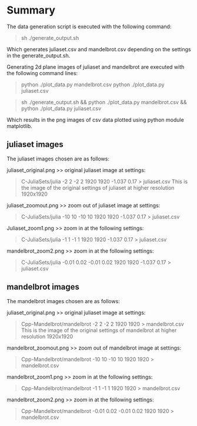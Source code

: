 # Summary

The data generation script is executed with the following command: 
> sh ./generate_output.sh

Which generates juliaset.csv and mandelbrot.csv depending on the settings in the generate_output.sh.

Generating 2d plane images of juliaset and mandelbrot are executed with the following command lines: 
>python ./plot_data.py mandelbrot.csv
>python ./plot_data.py juliaset.csv

>sh ./generate_output.sh && python ./plot_data.py mandelbrot.csv && python ./plot_data.py juliaset.csv

Which results in the png images of csv data plotted using python module matplotlib. 

	
## juliaset images
The juliaset images chosen are as follows:

juliaset_original.png >> original juliaset image at settings: 
>C-JuliaSets/julia -2 2 -2 2 1920 1920 -1.037 0.17 > juliaset.csv
This is the image of the original settings of juliaset at higher resolution 1920x1920

juliaset_zoomout.png >> zoom out of juliaset image at settings: 
>C-JuliaSets/julia -10 10 -10 10 1920 1920 -1.037 0.17 > juliaset.csv

Juliaset_zoom1.png >> zoom in at the following settings: 
>C-JuliaSets/julia -1 1 -1 1 1920 1920 -1.037 0.17 > juliaset.csv

mandelbrot_zoom2.png >> zoom in at the following settings: 
>C-JuliaSets/julia -0.01 0.02 -0.01 0.02 1920 1920 -1.037 0.17 > juliaset.csv

## mandelbrot images
The mandelbrot images chosen are as follows:

juliaset_original.png >> original juliaset image at settings: 
>Cpp-Mandelbrot/mandelbrot -2 2 -2 2 1920 1920 > mandelbrot.csv
This is the image of the original settings of mandelbrot at higher resolution 1920x1920

mandelbrot_zoomout.png >> zoom out of mandelbrot image at settings: 
>Cpp-Mandelbrot/mandelbrot -10 10 -10 10 1920 1920 > mandelbrot.csv

mandelbrot_zoom1.png >> zoom in at the following settings: 
>Cpp-Mandelbrot/mandelbrot -1 1 -1 1 1920 1920 > mandelbrot.csv

mandelbrot_zoom2.png >> zoom in at the following settings: 
>Cpp-Mandelbrot/mandelbrot -0.01 0.02 -0.01 0.02 1920 1920 > mandelbrot.csv 

